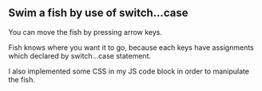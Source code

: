 ## Swim a fish by use of switch...case

You can move the fish by pressing arrow keys.

Fish knows where you want it to go, because each keys have assignments which declared by switch...case statement.

I also implemented some CSS in my JS code block in order to manipulate the fish.